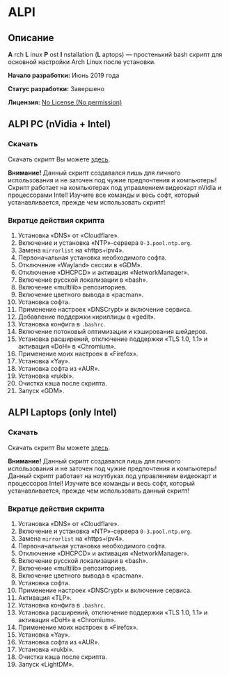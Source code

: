 # ALPI

## Описание

**A** rch **L** inux **P** ost **I** nstallation (**L** aptops) — простенький bash скрипт для основной настройки Arch Linux после установки.

**Начало разработки:** Июнь 2019 года

**Статус разработки:** Завершено

**Лицензия:** [No License (No permission)](https://choosealicense.com/no-permission/)

## ALPI PC (nVidia + Intel)

### Скачать

Скачать скрипт Вы можете [здесь](https://raw.githubusercontent.com/likhner/alpi/master/alpi.sh).

**Внимание!** Данный скрипт создавался лишь для личного использования и не заточен под чужие предпочтения и компьютеры! Скрипт работает на компьютерах под управлением видеокарт nVidia и процессорами Intel! Изучите все команды и весь софт, который устанавливается, прежде чем использовать скрипт!

### Вкратце действия скрипта

1. Установка «DNS» от «Cloudflare».
2. Включение и установка «NTP»-сервера `0-3.pool.ntp.org`.
3. Замена `mirrorlist` на «https+ipv4».
4. Первоначальная установка необходимого софта.
5. Отключение «Wayland» сессии в «GDM».
6. Отключение «DHCPCD» и активация «NetworkManager».
7. Включение русской локализации в «bash».
8. Включение «multilib» репозиториев.
9. Включение цветного вывода в «pacman».
10. Установка софта.
11. Применение настроек «DNSCrypt» и включение сервиса.
12. Добавление поддержки кириллицы в «gedit».
13. Установка конфига в `.bashrc`.
14. Включение потоковый оптимизации и кэширования шейдеров.
15. Установка расширений, отключение поддержки «TLS 1.0, 1.1» и активация «DoH» в «Chromium».
16. Применение моих настроек в «Firefox».
17. Установка «Yay».
18. Установка софта из «AUR».
19. Установка «rukbi».
20. Очистка кэша после скрипта.
21. Запуск «GDM».

## ALPI Laptops (only Intel)

### Скачать

Скачать скрипт Вы можете [здесь](https://raw.githubusercontent.com/likhner/alpi/master/alpil.sh).

**Внимание!** Данный скрипт создавался лишь для личного использования и не заточен под чужие предпочтения и компьютеры! Данный скрипт работает на ноутбуках под управлением видеокарт и процессоров Intel! Изучите все команды и весь софт, который устанавливается, прежде чем использовать данный скрипт!

### Вкратце действия скрипта

1. Установка «DNS» от «Cloudflare».
2. Включение и установка «NTP»-сервера `0-3.pool.ntp.org`.
3. Замена `mirrorlist` на «https+ipv4».
4. Первоначальная установка необходимого софта.
5. Отключение «DHCPCD» и активация «NetworkManager».
6. Включение русской локализации в «bash».
7. Включение «multilib» репозиториев.
8. Включение цветного вывода в «pacman».
9. Установка софта.
10. Применение настроек «DNSCrypt» и включение сервиса.
11. Активация «TLP».
12. Установка конфига в `.bashrc`.
13. Установка расширений, отключение поддержки «TLS 1.0, 1.1» и активация «DoH» в «Chromium».
14. Применение моих настроек в «Firefox».
15. Установка «Yay».
16. Установка софта из «AUR».
17. Установка «rukbi».
18. Очистка кэша после скрипта.
19. Запуск «LightDM».